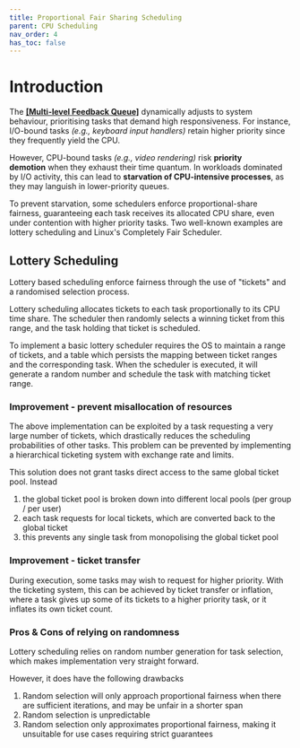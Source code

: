 ```yaml
---
title: Proportional Fair Sharing Scheduling
parent: CPU Scheduling
nav_order: 4
has_toc: false
---
```

# Introduction
The **[[Multi-level Feedback Queue]](https://isbobby.github.io/2-os/2-scheduling/3-mlfq.html)** dynamically adjusts to system behaviour, prioritising tasks that demand high responsiveness. For instance, I/O-bound tasks _(e.g., keyboard input handlers)_ retain higher priority since they frequently yield the CPU. 

However, CPU-bound tasks _(e.g., video rendering)_ risk **priority demotion** when they exhaust their time quantum. In workloads dominated by I/O activity, this can lead to **starvation of CPU-intensive processes**, as they may languish in lower-priority queues.

To prevent starvation, some schedulers enforce proportional-share fairness, guaranteeing each task receives its allocated CPU share, even under contention with higher priority tasks. Two well-known examples are lottery scheduling and Linux's Completely Fair Scheduler.

## Lottery Scheduling
Lottery based scheduling enforce fairness through the use of "tickets" and a randomised selection process.

Lottery scheduling allocates tickets to each task proportionally to its CPU time share. The scheduler then randomly selects a winning ticket from this range, and the task holding that ticket is scheduled.

To implement a basic lottery scheduler requires the OS to maintain a range of tickets, and a table which persists the mapping between ticket ranges and the corresponding task. When the scheduler is executed, it will generate a random number and schedule the task with matching ticket range.
### Improvement - prevent misallocation of resources
The above implementation can be exploited by a task requesting a very large number of tickets, which drastically reduces the scheduling probabilities of other tasks. This problem can be prevented by implementing a hierarchical ticketing system with exchange rate and limits.

This solution does not grant tasks direct access to the same global ticket pool. Instead
1. the global ticket pool is broken down into different local pools (per group / per user)
2. each task requests for local tickets, which are converted back to the global ticket
3. this prevents any single task from monopolising the global ticket pool

### Improvement - ticket transfer
During execution, some tasks may wish to request for higher priority. With the ticketing system, this can be achieved by ticket transfer or inflation, where a task gives up some of its tickets to a higher priority task, or it inflates its own ticket count.

### Pros & Cons of relying on randomness
Lottery scheduling relies on random number generation for task selection, which makes implementation very straight forward.

However, it does have the following drawbacks
1. Random selection will only approach proportional fairness when there are sufficient iterations, and may be unfair in a shorter span
2. Random selection is unpredictable
3. Random selection only approximates proportional fairness, making it unsuitable for use cases requiring strict guarantees
